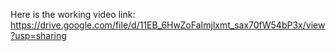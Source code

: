Here is the working video link:
https://drive.google.com/file/d/11EB_6HwZoFaImjlxmt_sax70fW54bP3x/view?usp=sharing
